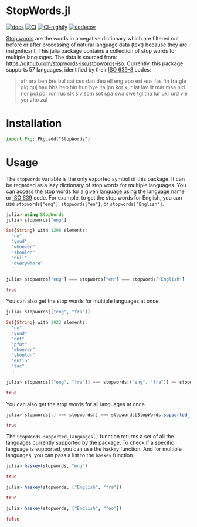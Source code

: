 # StopWords.jl
[![docs](https://img.shields.io/badge/docs-dev-blue.svg)](https://guo-yong-zhi.github.io/StopWords.jl/dev) [![CI](https://github.com/guo-yong-zhi/StopWords.jl/actions/workflows/ci.yml/badge.svg)](https://github.com/guo-yong-zhi/StopWords.jl/actions/workflows/ci.yml) [![CI-nightly](https://github.com/guo-yong-zhi/StopWords.jl/actions/workflows/ci-nightly.yml/badge.svg)](https://github.com/guo-yong-zhi/StopWords.jl/actions/workflows/ci-nightly.yml) [![codecov](https://codecov.io/gh/guo-yong-zhi/StopWords.jl/graph/badge.svg?token=tolYlABD6o)](https://codecov.io/gh/guo-yong-zhi/StopWords.jl)

[Stop words](https://en.wikipedia.org/wiki/Stop_word) are the words in a negative dictionary which are filtered out before or after processing of natural language data (text) because they are insignificant. This julia package contains a collection of stop words for multiple languages. The data is sourced from: <https://github.com/stopwords-iso/stopwords-iso>. Currently, this package supports 57 languages, identified by their [ISO 639-3](https://en.wikipedia.org/wiki/ISO_639_macrolanguage) codes:
> afr ara ben bre bul cat ces dan deu ell eng epo est eus fas fin fra gle glg guj hau hbs heb hin hun hye ita jpn kor kur lat lav lit mar msa nld nor pol por ron rus slk slv som sot spa swa swe tgl tha tur ukr urd vie yor zho zul
# Installation
```julia
import Pkg; Pkg.add("StopWords")
```
# Usage
The `stopwords` variable is the only exported symbol of this package. It can be regarded as a lazy dictionary of stop words for multiple languages. You can access the stop words for a given language using the language name or [ISO 639](https://en.wikipedia.org/wiki/ISO_639) code. For example, to get the stop words for English, you can use `stopwords["eng"]`, `stopwords["en"]`, or `stopwords["English"]`.
```julia
julia> using StopWords
julia> stopwords["eng"]
```
```julia
Set{String} with 1298 elements:
  "nu"
  "youd"
  "whoever"
  "shouldn"
  "null"
  "everywhere"
  ⋮ 
```
```julia
julia> stopwords["eng"] === stopwords["en"] === stopwords["English"]
```
```julia
true
```
You can also get the stop words for multiple languages at once.
```julia
julia> stopwords[["eng", "fra"]]
```
```julia
Set{String} with 1922 elements:
  "nu"
  "youd"
  "ont"
  "pfut"
  "whoever"
  "shouldn"
  "enfin"
  "tac"
  ⋮ 
```
```julia
julia> stopwords[["eng", "fra"]] === stopwords[("eng", "fra")] == stopwords["eng"] ∪ stopwords["fra"]
```
```julia
true
```
You can also get the stop words for all languages at once.
```julia
julia> stopwords[:] === stopwords[] === stopwords[StopWords.supported_languages()]
```
```julia
true
```
The `StopWords.supported_languages()` function returns a set of all the languages currently supported by the package. To check if a specific language is supported, you can use the `haskey` function. And for multiple languages, you can pass a list to the `haskey` function.
```julia
julia> haskey(stopwords, "eng")
```
```julia
true
```
```julia
julia> haskey(stopwords, ["English", "fra"])
```
```julia
true
```
```julia
julia> haskey(stopwords, ["English", "foo"])
```
```julia
false
```